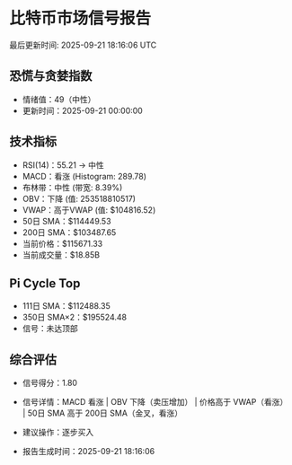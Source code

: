 # 比特币市场信号报告

最后更新时间: 2025-09-21 18:16:06 UTC

## 恐慌与贪婪指数
- 情绪值：49（中性）
- 更新时间：2025-09-21 00:00:00

## 技术指标
- RSI(14)：55.21 → 中性
- MACD：看涨 (Histogram: 289.78)
- 布林带：中性 (带宽: 8.39%)
- OBV：下降 (值: 253518810517)
- VWAP：高于VWAP (值: $104816.52)
- 50日 SMA：$114449.53
- 200日 SMA：$103487.65
- 当前价格：$115671.33
- 当前成交量：$18.85B

## Pi Cycle Top
- 111日 SMA：$112488.35
- 350日 SMA×2：$195524.48
- 信号：未达顶部

## 综合评估
- 信号得分：1.80
- 信号详情：MACD 看涨 | OBV 下降（卖压增加） | 价格高于 VWAP（看涨） | 50日 SMA 高于 200日 SMA（金叉，看涨）
- 建议操作：逐步买入

- 报告生成时间：2025-09-21 18:16:06